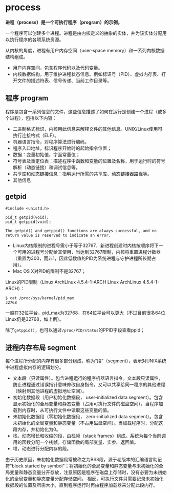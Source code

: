 process
====

**进程（process）是一个可执行程序（program）的示例。**

一个程序可以创建多个进程。进程是由内核定义的抽象的实体，并为该实体分配用以执行程序的各项系统资源。

从内核的角度，进程有用户内存空间（user-space memory）和一系列内核数据结构组成。

* 用户内存空间，包含程序代码以及代码变量。
* 内核数据结构，用于维护进程状态信息。例如标识号（PID）、虚拟内存表、打开文件的描述符表、信号传递、当前工作目录等。

## 程序 program

程序是包含一系列信息的文件，这些信息描述了如何在运行是创建一个进程（或多个进程），包括以下内容：

* 二进制格式标识，内核用此信息来解释文件的其他信息。UNIX/Linux使用可执行连接格式（ELF）。
* 机器语言指令，对程序算法进行编码。
* 程序入口地址，标识程序开始时的起始指令位置；
* 数据：变量初始值，字面常量值；
* 符号表及重定位表：描述程序中函数和变量的位置及名称，用于运行时的符号解析（动态链接）和调试信息等。
* 共享库和动态链接信息：指明运行所需的共享库、动态链接器路径等。
* 其他信息

## getpid

    #include <unistd.h>

    pid_t getpid(void);
    pid_t getppid(void);

    The getpid() and getppid() functions are always successful, and no return value is reserved to indicate an error.

* Linux内核限制的进程号需小于等于32767，新进程创建时内核按顺序将下一个可用的进程号分配给其使用，当达到32767限制，内核将重置进程计数器（重置为300，而非1，因此低数值的PID为系统进程与守护进程所长期占用）。
* Mac OS X对PID的限制不是32767；

Linux的PID限制（Linux ArchLinux 4.5.4-1-ARCH Linux ArchLinux 4.5.4-1-ARCH）：

    $ cat /proc/sys/kernel/pid_max
    32768
一般在32位平台，pid_max为32768，在64位平台可以更大（不过目前很多64位Linux仍是32768，如上例）。

除了`getppid()`，也可以通过`/proc/PID/status`的PPID字段查看ppid；

## 进程内存布局 segment

每个进程所分配的内存有很多部分组成，称为“段”（segment），表示对UNIX系统中进程虚拟内存的逻辑划分。

* 文本段（只读属性）。包含进程运行的程序机器语言指令。文本段只读属性，防止进程通过错误指针意味修改自身指令，又可以共享给同一程序的其他进程（映射到其他进程的虚拟地址空间）。
* 初始化数据段（用户初始化数据段， user-initialized data segment）。包含显示初始化的全局变量和静态变量（占用可执行文件的磁盘空间）。当程序加载到内存时，从可执行文件中读取这些变量的值。
* 未初始化数据段（零初始化数据段， zero-initialized data segment）。包含未初始化的全局变量和静态变量（不占用磁盘空间）。当加载程序时，分配这段内存，并初始化为0。
* 栈，动态增长和收缩的段，由栈帧（stack frames）组成。系统为每个当前调用的函数分配一个栈帧，存储函数的局部变量、实参、返回值。
* 堆，动态进行分配内存的段。

由于历史原因，未初始化数据段常被称之为BSS段，源于老版本的汇编语言助记符"block started by symbol"；将初始化的全局变量和静态变量与未初始化的全局变量和静态变量分开存放，注意原因是程序在磁盘上存储时，没有必要为未初始化的全局变量和静态变量分配存储空间。
相反，可执行文件只需要记录未初始化数据段的位置及所需大小，直到程序运行时再由程序加载器来分配此段内存。
